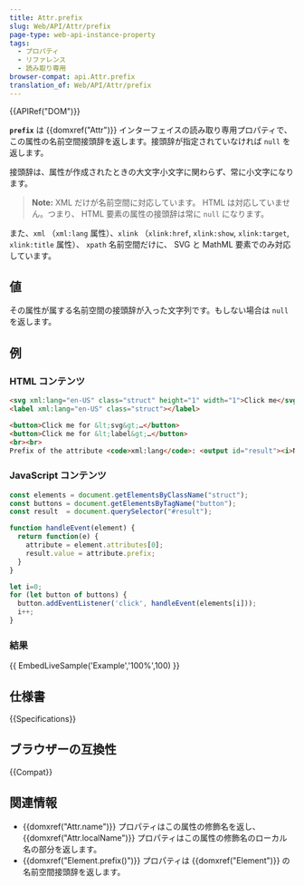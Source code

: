 ```yaml
---
title: Attr.prefix
slug: Web/API/Attr/prefix
page-type: web-api-instance-property
tags:
  - プロパティ
  - リファレンス
  - 読み取り専用
browser-compat: api.Attr.prefix
translation_of: Web/API/Attr/prefix
---
```

{{APIRef("DOM")}}

**`prefix`** は {{domxref("Attr")}} インターフェイスの読み取り専用プロパティで、この属性の名前空間接頭辞を返します。接頭辞が指定されていなければ `null` を返します。

接頭辞は、属性が作成されたときの大文字小文字に関わらず、常に小文字になります。

> **Note:** XML だけが名前空間に対応しています。 HTML は対応していません。つまり、 HTML 要素の属性の接頭辞は常に `null` になります。

また、`xml` （`xml:lang` 属性）、`xlink` （`xlink:href`, `xlink:show`, `xlink:target`, `xlink:title` 属性）、 `xpath` 名前空間だけに、 SVG と MathML 要素でのみ対応しています。

## 値

その属性が属する名前空間の接頭辞が入った文字列です。もしない場合は `null` を返します。

## 例

### HTML コンテンツ

```html
<svg xml:lang="en-US" class="struct" height="1" width="1">Click me</svg>
<label xml:lang="en-US" class="struct"></label>

<button>Click me for &lt;svg&gt;…</button>
<button>Click me for &lt;label&gt;…</button>
<br><br>
Prefix of the attribute <code>xml:lang</code>: <output id="result"><i>None.</i></output>
```

### JavaScript コンテンツ

```js
const elements = document.getElementsByClassName("struct");
const buttons = document.getElementsByTagName("button");
const result  = document.querySelector("#result");

function handleEvent(element) {
  return function(e) {
    attribute = element.attributes[0];
    result.value = attribute.prefix;
  }
}

let i=0;
for (let button of buttons) {
  button.addEventListener('click', handleEvent(elements[i]));
  i++;
}
```

### 結果
{{ EmbedLiveSample('Example','100%',100) }}

## 仕様書

{{Specifications}}

## ブラウザーの互換性

{{Compat}}

## 関連情報

- {{domxref("Attr.name")}} プロパティはこの属性の修飾名を返し、 {{domxref("Attr.localName")}} プロパティはこの属性の修飾名のローカル名の部分を返します。
- {{domxref("Element.prefix()")}} プロパティは {{domxref("Element")}} の名前空間接頭辞を返します。
